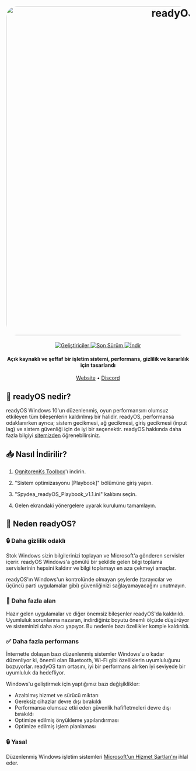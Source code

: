 <h1 align="center">
  <a href="https://ready-os.github.io/"><img src="https://raw.githubusercontent.com/spydea0/readyOS/main/readyOS%20Old/Foto%C4%9Fraflar/readyOS_MAIN.png" alt="readyOS" width="900" style="border-radius: 30px"></a>
</h1>
  <p align="center">
    <a href="https://github.com/spydea0/readyOS/graphs/contributors">
      <img alt="Geliştiriciler" src="https://img.shields.io/badge/2%20-%202?style=flat-square&label=Geli%C5%9Ftiriciler" />
    </a>
    <a href="https://drive.google.com/file/d/1cGvwIURvc4rO5IQbXumV678r9LFlV6bu/view?usp=sharing">
      <img alt="Son Sürüm" src="https://img.shields.io/badge/22H2 v.1.1 (Playbook)%20-%2009%2008%2023?style=flat-square&label=Son%20S%C3%BCr%C3%BCm" />
    </a>
    <a href="https://drive.google.com/file/d/1zUJuQSIZRcgQ1mazeiv5Mtq5VBbIowsE/view">
      <img alt="İndir" src="https://img.shields.io/badge/22H2 v.1.1 (Playbook)-%202K?style=flat-square&label=%C4%B0ndir" />
    </a>
  </p>
<h4 align="center">Açık kaynaklı ve şeffaf bir işletim sistemi, performans, gizlilik ve kararlılık için tasarlandı</h4>

<p align="center">
  <a href="https://ready-os.github.io/">Website</a>
  •
  <a href="https://dsc.gg/readyos" target="_blank">Discord</a>
</p>

## 🤔 **readyOS nedir?**

readyOS Windows 10'un düzenlenmiş, oyun performansını olumsuz etkileyen tüm bileşenlerin kaldırılmış bir halidir. readyOS, performansa odaklanırken ayrıca; sistem gecikmesi, ağ gecikmesi, giriş gecikmesi (input lag) ve sistem güvenliği için de iyi bir seçenektir. readyOS hakkında daha fazla bilgiyi [sitemizden](https://ready-os.github.io/) öğrenebilirsiniz.

## 📥 **Nasıl İndirilir?**

1) [OgnitorenKs Toolbox](https://ognitorenks.blogspot.com/2022/04/ognitorenks-toolbox.html)'ı indirin.

2) "Sistem optimizasyonu [Playbook]" bölümüne giriş yapın.

3) "Spydea_readyOS_Playbook_v1.1.ini" kalıbını seçin.

4) Gelen ekrandaki yönergelere uyarak kurulumu tamamlayın.

## 👀 **Neden readyOS?**

### 🔒 Daha gizlilik odaklı
Stok Windows sizin bilgilerinizi toplayan ve Microsoft'a gönderen servisler içerir.
readyOS Windows'a gömülü bir şekilde gelen bilgi toplama servislerinin hepsini kaldırır ve bilgi toplamayı en aza çekmeyi amaçlar.

readyOS'ın Windows'un kontrolünde olmayan şeylerde (tarayıcılar ve üçüncü parti uygulamalar gibi) güvenliğinizi sağlayamayacağını unutmayın.

### 🚀 Daha fazla alan
Hazır gelen uygulamalar ve diğer önemsiz bileşenler readyOS'da kaldırıldı. Uyumluluk sorunlarına nazaran, indirdiğiniz boyutu önemli ölçüde düşürüyor ve sisteminizi daha akıcı yapıyor. Bu nedenle bazı özellikler komple kaldırıldı.

### ✅ Daha fazla performans
İnternette dolaşan bazı düzenlenmiş sistemler Windows'u o kadar düzenliyor ki, önemli olan Bluetooth, Wi-Fi gibi özelliklerin uyumluluğunu bozuyorlar. readyOS tam ortasını, iyi bir performans alırken iyi seviyede bir uyumluluk da hedefliyor.

Windows'u geliştirmek için yaptığımız bazı değişiklikler:
- Azaltılmış hizmet ve sürücü miktarı
- Gereksiz cihazlar devre dışı bırakıldı
- Performansa olumsuz etki eden güvenlik hafifletmeleri devre dışı bırakıldı
- Optimize edilmiş önyükleme yapılandırması
- Optimize edilmiş işlem planlaması

### 🔒 Yasal
Düzenlenmiş Windows işletim sistemleri [Microsoft'un Hizmet Şartları'nı](https://www.microsoft.com/en-us/Useterms/Retail/Windows/10/UseTerms_Retail_Windows_10_English.htm) ihlal eder.
